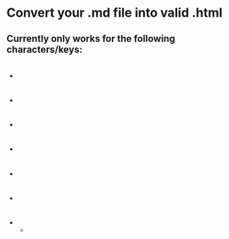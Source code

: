 # Convert your .md file into valid .html
## Currently only works for the following characters/keys:
- #
- ##
- ###
- ####
- #####
- ######
- -